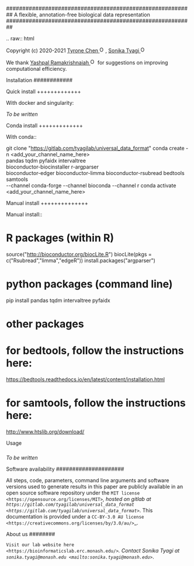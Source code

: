 ##########################################################
A flexible, annotation-free biological data representation
##########################################################

.. raw:: html

  Copyright (c) 2020-2021 <a href="https://orcid.org/0000-0002-9207-0385">Tyrone Chen <img alt="ORCID logo" src="https://info.orcid.org/wp-content/uploads/2019/11/orcid_16x16.png" width="16" height="16" /></a>, <a href="https://orcid.org/0000-0003-0181-6258">Sonika Tyagi <img alt="ORCID logo" src="https://info.orcid.org/wp-content/uploads/2019/11/orcid_16x16.png" width="16" height="16" /></a>

  <p>We thank <a href="https://orcid.org/0000-0002-2213-8348">Yashpal Ramakrishnaiah <img alt="ORCID logo" src="https://info.orcid.org/wp-content/uploads/2019/11/orcid_16x16.png" width="16" height="16" /></a> for suggestions on improving computational efficiency.</p>

Installation
############

Quick install
+++++++++++++

With docker and singularity:

*To be written*

Conda install
+++++++++++++

With conda::

  git clone "https://gitlab.com/tyagilab/universal_data_format"
  conda create -n <add_your_channel_name_here> \
    pandas tqdm pyfaidx intervaltree \
    bioconductor-biocinstaller r-argparser \
    bioconductor-edger bioconductor-limma bioconductor-rsubread
    bedtools samtools \
    --channel conda-forge --channel bioconda --channel r
  conda activate <add_your_channel_name_here>

Manual install
++++++++++++++

Manual install::

  # R packages (within R)
  source("http://bioconductor.org/biocLite.R")
  biocLite(pkgs = c("Rsubread","limma","edgeR"))
  install.packages("argparser")

  # python packages (command line)
  pip install pandas tqdm intervaltree pyfaidx

  # other packages
  # for bedtools, follow the instructions here:
  https://bedtools.readthedocs.io/en/latest/content/installation.html

  # for samtools, follow the instructions here:
  http://www.htslib.org/download/

Usage
#####

*To be written*

Software availability
#####################

All steps, code, parameters, command line arguments and software versions used to generate results in this paper are publicly available in an open source software repository under the `MIT license <https://opensource.org/licenses/MIT>`_, hosted on gitlab at `https://gitlab.com/tyagilab/universal_data_format <https://gitlab.com/tyagilab/universal_data_format>`_. This documentation is provided under a `CC-BY-3.0 AU license <https://creativecommons.org/licenses/by/3.0/au/>`_.

About us
########

`Visit our lab website here <https://bioinformaticslab.erc.monash.edu/>`_. Contact Sonika Tyagi at `sonika.tyagi@monash.edu <mailto:sonika.tyagi@monash.edu>`_.
